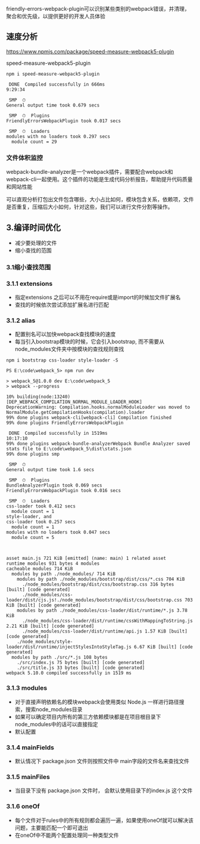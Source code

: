 friendly-errors-webpack-plugin可以识别某些类别的webpack错误，并清理，聚合和优先级，以提供更好的开发人员体验

## 速度分析

https://www.npmjs.com/package/speed-measure-webpack5-plugin

speed-measure-webpack5-plugin

```
npm i speed-measure-webpack5-plugin
```
```
 DONE  Compiled successfully in 666ms                                                                                                                                     9:29:34

 SMP  ⏱
General output time took 0.679 secs

 SMP  ⏱  Plugins
FriendlyErrorsWebpackPlugin took 0.017 secs

 SMP  ⏱  Loaders
modules with no loaders took 0.297 secs
  module count = 29
```

### 文件体积监控
webpack-bundle-analyzer是一个webpack插件，需要配合webpack和webpack-cli一起使用。这个插件的功能是生成代码分析报告，帮助提升代码质量和网站性能

可以直观分析打包出文件包含哪些，大小占比如何，模块包含关系，依赖项，文件是否重复，压缩后大小如何，针对这些，我们可以进行文件分割等操作。

## 3.编译时间优化
- 减少要处理的文件
- 缩小查找的范围

### 3.1缩小查找范围

### 3.1.1 extensions

- 指定extensions 之后可以不用在require或是import的时候加文件扩展名
- 查找的时候依次尝试添加扩展名进行匹配

### 3.1.2 alias
- 配置别名可以加快webpack查找模块的速度
- 每当引入bootstrap模块的时候，它会引入bootstrap, 而不需要从node_modules文件夹中按模块的查找规则查找

```
npm i bootstrap css-loader style-loader -S
```

```
PS E:\code\webpack_5> npm run dev

> webpack_5@1.0.0 dev E:\code\webpack_5
> webpack --progress

10% building(node:13240) [DEP_WEBPACK_COMPILATION_NORMAL_MODULE_LOADER_HOOK] DeprecationWarning: Compilation.hooks.normalModuleLoader was moved to NormalModule.getCompilationHooks(compilation).loader
99% done plugins webpack-cli[webpack-cli] Compilation finished
99% done plugins FriendlyErrorsWebpackPlugin

 DONE  Compiled successfully in 1519ms                                                                                                                                   10:17:10
99% done plugins webpack-bundle-analyzerWebpack Bundle Analyzer saved stats file to E:\code\webpack_5\dist\stats.json
99% done plugins smp

 SMP  ⏱
General output time took 1.6 secs

 SMP  ⏱  Plugins
BundleAnalyzerPlugin took 0.069 secs
FriendlyErrorsWebpackPlugin took 0.016 secs

 SMP  ⏱  Loaders
css-loader took 0.412 secs
  module count = 1
style-loader, and
css-loader took 0.257 secs
  module count = 1
modules with no loaders took 0.047 secs
  module count = 5



asset main.js 721 KiB [emitted] (name: main) 1 related asset
runtime modules 931 bytes 4 modules
cacheable modules 714 KiB
  modules by path ./node_modules/ 714 KiB
    modules by path ./node_modules/bootstrap/dist/css/*.css 704 KiB
      ./node_modules/bootstrap/dist/css/bootstrap.css 316 bytes [built] [code generated]
      ./node_modules/css-loader/dist/cjs.js!./node_modules/bootstrap/dist/css/bootstrap.css 703 KiB [built] [code generated]
    modules by path ./node_modules/css-loader/dist/runtime/*.js 3.78 KiB
      ./node_modules/css-loader/dist/runtime/cssWithMappingToString.js 2.21 KiB [built] [code generated]
      ./node_modules/css-loader/dist/runtime/api.js 1.57 KiB [built] [code generated]
    ./node_modules/style-loader/dist/runtime/injectStylesIntoStyleTag.js 6.67 KiB [built] [code generated]
  modules by path ./src/*.js 108 bytes
    ./src/index.js 75 bytes [built] [code generated]
    ./src/title.js 33 bytes [built] [code generated]
webpack 5.10.0 compiled successfully in 1519 ms
```


### 3.1.3 modules
- 对于直接声明依赖名的模块webpack会使用类似 Node.js 一样进行路径搜索，搜索node_modules目录
- 如果可以确定项目内所有的第三方依赖模块都是在项目根目录下node_modules中的话可以直接指定
- 默认配置



### 3.1.4 mainFields
- 默认情况下 package.json 文件则按照文件中 main字段的文件名来查找文件


### 3.1.5 mainFiles
- 当目录下没有 package.json 文件时，  会默认使用目录下的index.js 这个文件

### 3.1.6 oneOf

- 每个文件对于rules中的所有规则都会遍历一遍，如果使用oneOf就可以解决该问题，主要能匹配一个即可退出
- 在oneOf中不能两个配置处理同一种类型文件